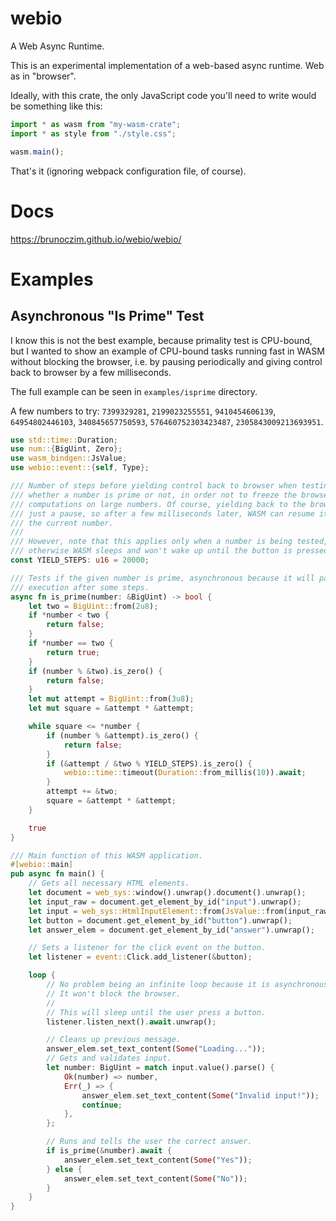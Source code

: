 # webio
A Web Async Runtime.

This is an experimental implementation of a web-based async runtime. Web as
in "browser".

Ideally, with this crate, the only JavaScript code you'll need to write would be
something like this:

```javascript
import * as wasm from "my-wasm-crate";
import * as style from "./style.css";

wasm.main();
```

That's it (ignoring webpack configuration file, of course).

# Docs
https://brunoczim.github.io/webio/webio/

# Examples

## Asynchronous "Is Prime" Test

I know this is not the best example, because primality test is CPU-bound,
but I wanted to show an example of CPU-bound tasks running fast in WASM
without blocking the browser, i.e. by pausing periodically and giving
control back to browser by a few milliseconds.

The full example can be seen in `examples/isprime` directory.

A few numbers to try: `7399329281`, `2199023255551`, `9410454606139`,
`64954802446103`, `340845657750593`, `576460752303423487`,
`2305843009213693951`.

```rust
use std::time::Duration;
use num::{BigUint, Zero};
use wasm_bindgen::JsValue;
use webio::event::{self, Type};

/// Number of steps before yielding control back to browser when testing
/// whether a number is prime or not, in order not to freeze the browser with
/// computations on large numbers. Of course, yielding back to the browser is
/// just a pause, so after a few milliseconds later, WASM can resume its job on
/// the current number.
///
/// However, note that this applies only when a number is being tested,
/// otherwise WASM sleeps and won't wake up until the button is pressed.
const YIELD_STEPS: u16 = 20000;

/// Tests if the given number is prime, asynchronous because it will pause the
/// execution after some steps.
async fn is_prime(number: &BigUint) -> bool {
    let two = BigUint::from(2u8);
    if *number < two {
        return false;
    }
    if *number == two {
        return true;
    }
    if (number % &two).is_zero() {
        return false;
    }
    let mut attempt = BigUint::from(3u8);
    let mut square = &attempt * &attempt;

    while square <= *number {
        if (number % &attempt).is_zero() {
            return false;
        }
        if (&attempt / &two % YIELD_STEPS).is_zero() {
            webio::time::timeout(Duration::from_millis(10)).await;
        }
        attempt += &two;
        square = &attempt * &attempt;
    }

    true
}

/// Main function of this WASM application.
#[webio::main]
pub async fn main() {
    // Gets all necessary HTML elements.
    let document = web_sys::window().unwrap().document().unwrap();
    let input_raw = document.get_element_by_id("input").unwrap();
    let input = web_sys::HtmlInputElement::from(JsValue::from(input_raw));
    let button = document.get_element_by_id("button").unwrap();
    let answer_elem = document.get_element_by_id("answer").unwrap();

    // Sets a listener for the click event on the button.
    let listener = event::Click.add_listener(&button);

    loop {
        // No problem being an infinite loop because it is asynchronous.
        // It won't block the browser.
        //
        // This will sleep until the user press a button.
        listener.listen_next().await.unwrap();

        // Cleans up previous message.
        answer_elem.set_text_content(Some("Loading..."));
        // Gets and validates input.
        let number: BigUint = match input.value().parse() {
            Ok(number) => number,
            Err(_) => {
                answer_elem.set_text_content(Some("Invalid input!"));
                continue;
            },
        };

        // Runs and tells the user the correct answer.
        if is_prime(&number).await {
            answer_elem.set_text_content(Some("Yes"));
        } else {
            answer_elem.set_text_content(Some("No"));
        }
    }
}
```
